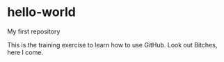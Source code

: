 # hello-world
My first repository

This is the training exercise to learn how to use GitHub. Look out Bitches, here I come.
